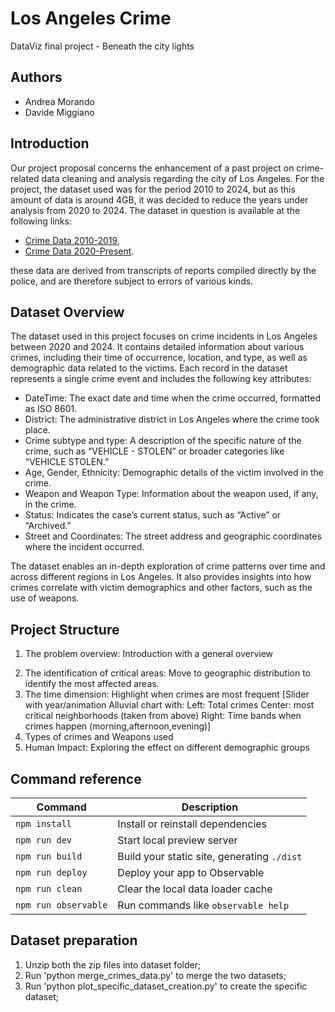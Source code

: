 # Los Angeles Crime

DataViz final project - Beneath the city lights

## Authors

- Andrea Morando
- Davide Miggiano

## Introduction

Our project proposal concerns the enhancement of a past project on crime-related data
cleaning and analysis regarding the city of Los Angeles. For the project, the dataset used was for the period 2010 to 2024, but as this amount of data is around 4GB, it was decided to reduce the years under analysis from 2020 to 2024. The dataset in question is available at the following links: 
* [Crime Data 2010-2019](https://catalog.data.gov/dataset/crime-data-from-2010-to-2019),
* [Crime Data 2020-Present](https://catalog.data.gov/dataset/crime-data-from-2020-to-present).
  
these data are derived from transcripts of reports compiled directly by the police, and are therefore subject to errors of various kinds.

## Dataset Overview

The dataset used in this project focuses on crime incidents in Los Angeles between 2020 and 2024. It contains detailed information about various crimes, including their time of occurrence, location, and type, as well as demographic data related to the victims. Each record in the dataset represents a single crime event and includes the following key attributes:

- DateTime: The exact date and time when the crime occurred, formatted as ISO 8601.
- District: The administrative district in Los Angeles where the crime took place.
- Crime subtype and type: A description of the specific nature of the crime, such as “VEHICLE - STOLEN” or broader categories like “VEHICLE STOLEN.”
- Age, Gender, Ethnicity: Demographic details of the victim involved in the crime.
- Weapon and Weapon Type: Information about the weapon used, if any, in the crime.
- Status: Indicates the case’s current status, such as “Active” or “Archived.”
- Street and Coordinates: The street address and geographic coordinates where the incident occurred.

The dataset enables an in-depth exploration of crime patterns over time and across different regions in Los Angeles. It also provides insights into how crimes correlate with victim demographics and other factors, such as the use of weapons.

## Project Structure

1. The problem overview: Introduction with a general overview
2) The identification of critical areas: Move to geographic distribution to identify the most affected areas.
3) The time dimension: Highlight when crimes are most frequent [Slider with year/animation Alluvial chart with: Left: Total crimes Center: most critical neighborhoods (taken from above) Right: Time bands when crimes happen (morning,afternoon,evening)]
4) Types of crimes and Weapons used
5) Human Impact: Exploring the effect on different demographic groups

## Command reference

| Command           | Description                                              |
| ----------------- | -------------------------------------------------------- |
| `npm install`        | Install or reinstall dependencies                     |
| `npm run dev`        | Start local preview server                            |
| `npm run build`      | Build your static site, generating `./dist`           |
| `npm run deploy`     | Deploy your app to Observable                         |
| `npm run clean`      | Clear the local data loader cache                     |
| `npm run observable` | Run commands like `observable help`                   |


## Dataset preparation

1. Unzip both the zip files into dataset folder;
2. Run 'python merge_crimes_data.py' to merge the two datasets;
3. Run 'python plot_specific_dataset_creation.py' to create the specific dataset;
